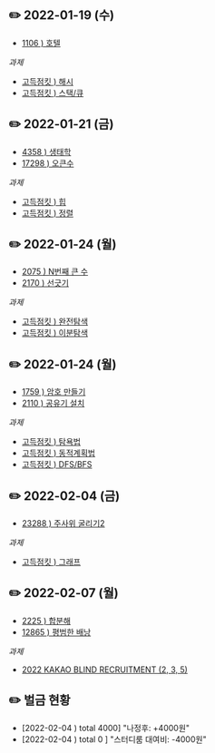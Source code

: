 ## ✏️ 2022-01-19 (수)
- [1106 ) 호텔](https://www.acmicpc.net/problem/1106)

*과제*
- [고득점킷 ) 해시](https://programmers.co.kr/learn/courses/30/parts/12077)
- [고득점킷 ) 스택/큐](https://programmers.co.kr/learn/courses/30/parts/12081)


## ✏️ 2022-01-21 (금)
- [4358 ) 생태학](https://www.acmicpc.net/problem/4358)
- [17298 ) 오큰수](https://www.acmicpc.net/problem/17298)

*과제*
- [고득점킷 ) 힙](https://programmers.co.kr/learn/courses/30/parts/12117)
- [고득점킷 ) 정렬](https://programmers.co.kr/learn/courses/30/parts/12198)


## ✏️ 2022-01-24 (월)
- [2075 ) N번째 큰 수](https://www.acmicpc.net/problem/2075)
- [2170 ) 선긋기](https://www.acmicpc.net/problem/2170)

*과제*
- [고득점킷 ) 완전탐색](https://programmers.co.kr/learn/courses/30/parts/12230)
- [고득점킷 ) 이분탐색](https://programmers.co.kr/learn/courses/30/parts/12486)

## ✏️ 2022-01-24 (월)
- [1759 ) 암호 만들기](https://www.acmicpc.net/problem/1759)
- [2110 ) 공유기 설치](https://www.acmicpc.net/problem/2110)

*과제*
- [고득점킷 ) 탐욕법](https://programmers.co.kr/learn/courses/30/parts/12244)
- [고득점킷 ) 동적계획법](https://programmers.co.kr/learn/courses/30/parts/12263)
- [고득점킷 ) DFS/BFS](https://programmers.co.kr/learn/courses/30/parts/12421)

## ✏️ 2022-02-04 (금)
- [23288 ) 주사위 굴리기2](https://www.acmicpc.net/problem/23288)

*과제*
- [고득점킷 ) 그래프](https://programmers.co.kr/learn/courses/30/parts/14393)

## ✏️ 2022-02-07 (월)
- [2225 ) 합분해](https://www.acmicpc.net/problem/2225)
- [12865 ) 평범한 배낭](https://www.acmicpc.net/problem/12865)

*과제*
- [2022 KAKAO BLIND RECRUITMENT (2, 3, 5)](https://programmers.co.kr/learn/courses/30)


## ✏️ 벌금 현황
- [2022-02-04 ) total 4000]  "나정후:          +4000원"
- [2022-02-04 ) total 0   ]  "스터디룸 대여비: -4000원"




